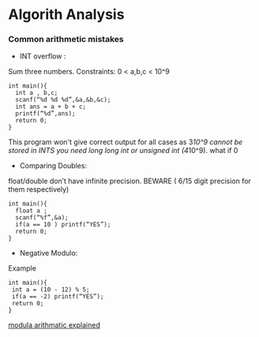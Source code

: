 # Algorith Analysis

### Common arithmetic mistakes

- INT overflow :

Sum three numbers.
Constraints: 0 < a,b,c < 10^9

	int main(){
	  int a , b,c;
	  scanf(“%d %d %d”,&a,&b,&c);
	  int ans = a + b + c;
	  printf(“%d”,ans);
	  return 0;
	}

This program won't give correct output for all cases as 3*10^9 cannot be stored in INTS you need long long int or unsigned int (4*10^9). what if 0


- Comparing Doubles:

float/double don’t have infinite precision. BEWARE ( 6/15 digit precision for them respectively)

	int main(){
	  float a ;
	  scanf(“%f”,&a);
	  if(a == 10 ) printf(“YES”);
	  return 0;
	}


- Negative Modulo:

Example 

	int main(){
	 int a = (10 - 12) % 5;
	 if(a == -2) printf(“YES”);
	 return 0;
	}

[modula arithmatic explained](https://brilliant.org/wiki/modular-arithmetic/)

